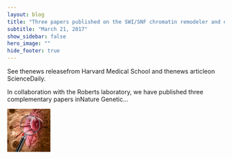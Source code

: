 ```yaml
---
layout: blog
title: "Three papers published on the SWI/SNF chromatin remodeler and enhancers"
subtitle: "March 21, 2017"
show_sidebar: false
hero_image: ""
hide_footer: true
---
```


See thenews releasefrom Harvard Medical School and thenews articleon ScienceDaily.

In collaboration with the Roberts laboratory, we have published three complementary papers inNature Genetic...

![Image](/img/news-images/cancer-celllarge.jpg)

